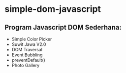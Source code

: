 # simple-dom-javascript
Program Javascript DOM Sederhana:
-
- Simple Color Picker
- Suwit Jawa V2.0
- DOM Traversal
- Event Bubbling
- preventDefault()
- Photo Gallery
